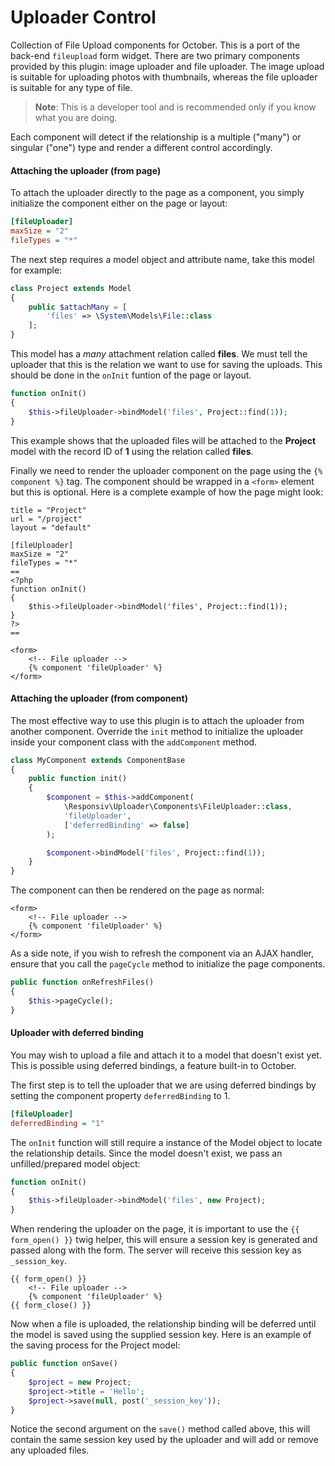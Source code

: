 # Uploader Control

Collection of File Upload components for October. This is a port of the back-end `fileupload` form widget. There are two primary components provided by this plugin: image uploader and file uploader. The image upload is suitable for uploading photos with thumbnails, whereas the file uploader is suitable for any type of file.

> **Note**: This is a developer tool and is recommended only if you know what you are doing.

Each component will detect if the relationship is a multiple ("many") or singular ("one") type and render a different control accordingly.

#### Attaching the uploader (from page)

To attach the uploader directly to the page as a component, you simply initialize the component either on the page or layout:

```ini
[fileUploader]
maxSize = "2"
fileTypes = "*"
```

The next step requires a model object and attribute name, take this model for example:

```php
class Project extends Model
{
    public $attachMany = [
        'files' => \System\Models\File::class
    ];
}
```

This model has a *many* attachment relation called **files**. We must tell the uploader that this is the relation we want to use for saving the uploads. This should be done in the `onInit` funtion of the page or layout.

```php
function onInit()
{
    $this->fileUploader->bindModel('files', Project::find(1));
}
```

This example shows that the uploaded files will be attached to the **Project** model with the record ID of **1** using the relation called **files**.

Finally we need to render the uploader component on the page using the `{% component %}` tag. The component should be wrapped in a `<form>` element but this is optional. Here is a complete example of how the page might look:

```twig
title = "Project"
url = "/project"
layout = "default"

[fileUploader]
maxSize = "2"
fileTypes = "*"
==
<?php
function onInit()
{
    $this->fileUploader->bindModel('files', Project::find(1));
}
?>
==

<form>
    <!-- File uploader -->
    {% component 'fileUploader' %}
</form>
```

#### Attaching the uploader (from component)

The most effective way to use this plugin is to attach the uploader from another component. Override the `init` method to initialize the uploader inside your component class with the `addComponent` method.

```php
class MyComponent extends ComponentBase
{
    public function init()
    {
        $component = $this->addComponent(
            \Responsiv\Uploader\Components\FileUploader::class,
            'fileUploader',
            ['deferredBinding' => false]
        );

        $component->bindModel('files', Project::find(1));
    }
}
```

The component can then be rendered on the page as normal:

```twig
<form>
    <!-- File uploader -->
    {% component 'fileUploader' %}
</form>
```

As a side note, if you wish to refresh the component via an AJAX handler, ensure that you call the `pageCycle` method to initialize the page components.

```php
public function onRefreshFiles()
{
    $this->pageCycle();
}
```

#### Uploader with deferred binding

You may wish to upload a file and attach it to a model that doesn't exist yet. This is possible using deferred bindings, a feature built-in to October.

The first step is to tell the uploader that we are using deferred bindings by setting the component property `deferredBinding` to 1.

```ini
[fileUploader]
deferredBinding = "1"
```

The `onInit` function will still require a instance of the Model object to locate the relationship details. Since the model doesn't exist, we pass an unfilled/prepared model object:

```php
function onInit()
{
    $this->fileUploader->bindModel('files', new Project);
}
```

When rendering the uploader on the page, it is important to use the `{{ form_open() }}` twig helper, this will ensure a session key is generated and passed along with the form. The server will receive this session key as `_session_key`.

```twig
{{ form_open() }}
    <!-- File uploader -->
    {% component 'fileUploader' %}
{{ form_close() }}
```

Now when a file is uploaded, the relationship binding will be deferred until the model is saved using the supplied session key. Here is an example of the saving process for the Project model:

```php
public function onSave()
{
    $project = new Project;
    $project->title = 'Hello';
    $project->save(null, post('_session_key'));
}
```

Notice the second argument on the `save()` method called above, this will contain the same session key used by the uploader and will add or remove any uploaded files.
